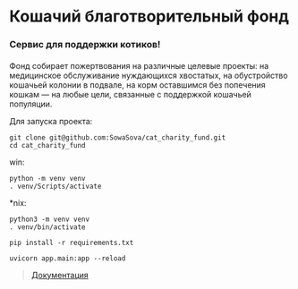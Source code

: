 # Кошачий благотворительный фонд
### Сервис для поддержки котиков!

####
Фонд собирает пожертвования на различные целевые проекты: на медицинское обслуживание нуждающихся хвостатых, на обустройство кошачьей колонии в подвале, на корм оставшимся без попечения кошкам — на любые цели, связанные с поддержкой кошачьей популяции.

Для запуска проекта:

```
git clone git@github.com:SowaSova/cat_charity_fund.git
cd cat_charity_fund
```
win:
```
python -m venv venv
. venv/Scripts/activate
```
*nix:
```
python3 -m venv venv
. venv/bin/activate
```

```
pip install -r requirements.txt
```
```
uvicorn app.main:app --reload
```
>[Документация](http://localhost:8000/docs)
